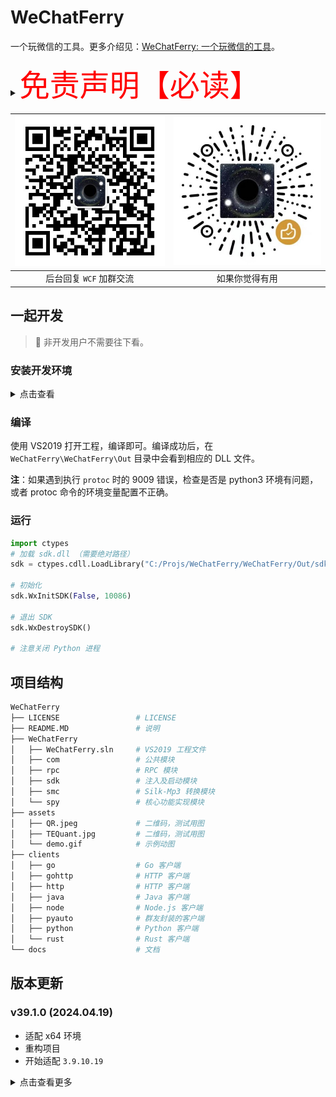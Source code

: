 # WeChatFerry

一个玩微信的工具。更多介绍见：[WeChatFerry: 一个玩微信的工具](https://mp.weixin.qq.com/s/CGLfSaNDy8MyuyPWGjGJ7w)。

<details><summary><font color="red" size="12">免责声明【必读】</font></summary>

本工具仅供学习和技术研究使用，不得用于任何商业或非法行为，否则后果自负。

本工具的作者不对本工具的安全性、完整性、可靠性、有效性、正确性或适用性做任何明示或暗示的保证，也不对本工具的使用或滥用造成的任何直接或间接的损失、责任、索赔、要求或诉讼承担任何责任。

本工具的作者保留随时修改、更新、删除或终止本工具的权利，无需事先通知或承担任何义务。

本工具的使用者应遵守相关法律法规，尊重微信的版权和隐私，不得侵犯微信或其他第三方的合法权益，不得从事任何违法或不道德的行为。

本工具的使用者在下载、安装、运行或使用本工具时，即表示已阅读并同意本免责声明。如有异议，请立即停止使用本工具，并删除所有相关文件。

</details>

|![碲矿](assets/TEQuant.jpg)|![赞赏](assets/QR.jpeg)|
|:-:|:-:|
|后台回复 `WCF` 加群交流|如果你觉得有用|

## 一起开发

> 🚫 非开发用户不需要往下看。

### 安装开发环境

<details><summary>点击查看</summary>

#### 安装 vcpkg

* 安装，参考[Vcpkg: 总览](https://github.com/microsoft/vcpkg/blob/master/README_zh_CN.md)。

```sh
cd C:\Tools
git clone https://github.com/microsoft/vcpkg
.\vcpkg\bootstrap-vcpkg.bat
```

* 添加全局配置：
环境变量增加 `vcpkg` 所在路径（本项目为：`C:\Tools\vcpkg`）。

#### 安装相关组件

```sh
vcpkg install protobuf[zlib]:x64-windows-static
vcpkg install spdlog:x64-windows-static
vcpkg install nng:x64-windows-static
vcpkg install magic-enum:x64-windows-static
vcpkg integrate install
```

安装完毕后，需要配置 protoc 的环境变量，并确保在命令行下可用，protoc 的路径在 `<vcpkg_install_path>\installed\x86-windows-static\tools\protobuf`

#### 安装 VS2019

#### 安装 Python3

通过微软商店或者 python.org 自行下载均可，注意配置好环境变量，确保 `python3` 在命令行下可用。

安装依赖：
```sh
pip install grpcio-tools==1.48.2
```

</details>

### 编译

使用 VS2019 打开工程，编译即可。编译成功后，在 `WeChatFerry\WeChatFerry\Out` 目录中会看到相应的 DLL 文件。

**注**：如果遇到执行 `protoc` 时的 9009 错误，检查是否是 python3 环境有问题，或者 protoc 命令的环境变量配置不正确。

### 运行
```py
import ctypes
# 加载 sdk.dll （需要绝对路径）
sdk = ctypes.cdll.LoadLibrary("C:/Projs/WeChatFerry/WeChatFerry/Out/sdk.dll")

# 初始化
sdk.WxInitSDK(False, 10086)

# 退出 SDK
sdk.WxDestroySDK()

# 注意关闭 Python 进程
```

## 项目结构

```sh
WeChatFerry
├── LICENSE                 # LICENSE
├── README.MD               # 说明
├── WeChatFerry
│   ├── WeChatFerry.sln     # VS2019 工程文件
│   ├── com                 # 公共模块
│   ├── rpc                 # RPC 模块
│   ├── sdk                 # 注入及启动模块
│   ├── smc                 # Silk-Mp3 转换模块
│   └── spy                 # 核心功能实现模块
├── assets
│   ├── QR.jpeg             # 二维码，测试用图
│   ├── TEQuant.jpg         # 二维码，测试用图
│   └── demo.gif            # 示例动图
├── clients
│   ├── go                  # Go 客户端
│   ├── gohttp              # HTTP 客户端
│   ├── http                # HTTP 客户端
│   ├── java                # Java 客户端
│   ├── node                # Node.js 客户端
│   ├── pyauto              # 群友封装的客户端
│   ├── python              # Python 客户端
│   └── rust                # Rust 客户端
└── docs                    # 文档

```

## 版本更新

### v39.1.0 (2024.04.19)

* 适配 x64 环境
* 重构项目
* 开始适配 `3.9.10.19`

<details><summary>点击查看更多</summary>

客户端越来越多了，版本号开始混乱，所以重新定义了版本号：`w.x.y.z`。

其中：
* `w` 是微信的大版本号，如 `37` (3.7.a.a), `38` (3.8.a.a), `39` (3.9.a.a)
* `x` 是适配的微信的小版本号，从 0 开始
* `y` 是 `WeChatFerry` 的版本，从 0 开始
* `z` 是各客户端的版本，从 0 开始

### v39.0.14 (2024.02.18)

* 修复获取登录二维码问题

### v39.0.13 (2024.02.14)

* 修复若干问题
* 撤回消息
* 获取登录二维码

### v39.0.12 (2023.12.20)

* 修复一个问题
* 消息转发

### v39.0.11 (2023.12.16)

* 修复 PB 消息类型（可能会导致非 Python 客户端崩溃）
* 修复日志错误
* 移除非必要依赖

### v39.0.10 (2023.12.08)

* 代码优化
* 发送卡片消息
* 拍一拍群友
* 邀请群成员
* 图片 OCR

### v39.0.7 (2023.12.03)

* 保存语音

### v39.0.6 (2023.11.26)

* 修复下载图片退出问题

### v39.0.5 (2023.11.22)

* 修复收到某些文件崩溃问题

### v39.0.4 (2023.11.21)

* 下载图片、文件和视频

### v39.0.3 (2023.09.28)

* 修复登录账号昵称超长报错问题

### v39.0.2 (2023.07.16)

* 修复朋友圈消息 `is_group` 为 `True` 问题

### v39.0.1 (2023.07.16)

* 获取朋友圈消息

### v39.0.0 (2023.07.14)

升级到 `3.9.2.23`。

### v37.1.25 (2023.05.07)

更新版本编码。

根据新版本编码规则：
* `WeChatFerry` 的 `v3.7.0.30.25` 应调整为：`v37.1.25`，因为此前曾适配过 `3.7.0.29`。
* Python 客户端 `wcferry` 的 `v3.7.0.30.25` 应该调整为 `v37.1.25.0`
* HTTP 客户端 `wcfhttp` 的 `v3.7.0.30.25` 应该调整为 `v37.1.25.0`

### v3.7.0.30.25 (2023.05.05)

* 修复群消息判断错误
* 修复名片添加好友问题
* 修复获取数据库多余字符问题
* 添加 Python 文档
* Python 客户端发送图片支持网络路径

### v3.7.0.30.24 (2023.04.19)

实现了一个功能。

### v3.7.0.30.23 (2023.04.13)

* 解密图片
* 获取登录账号信息
* 获取联系人备注

### v3.7.0.30.22（2023.04.09）

将监听端口调整为可配置。

### v3.7.0.30.21（2023.03.15）

* 发送表情

### v3.7.0.30.20（2023.03.12）

修复 wxid 获取问题。

### v3.7.0.30.19（2023.03.06）

修复重复消息问题。

### v3.7.0.30.18（2023.03.05）

修复添加好友问题。

### v3.7.0.30.17（2023.03.05）

修复获取登录账号 wxid 问题。

### v3.7.0.30.16（2023.03.04）

将错误码改成错误消息，方便调试。

### v3.7.0.30.15（2023.03.01）

* 发送 xml

### v3.7.0.30.14（2023.02.28）

* 添加群成员

### v3.7.0.30.13（2023.02.27）

去除 gRPC 框架，自定义更轻量的 RPC 轮子 `nnprc`。

### v3.7.0.30.12（2023.01.20）

* 更新 Python 客户端
* 修改监听地址为 `0.0.0.0:10086`
* 增加 `Launcher`，直接注入 `spy`

### v3.7.0.30.11（2022.10.19）

更新 Python 客户端。

### v3.7.0.30-gRPC-2（2022.10.18）

增加 Java 客户端。

### v3.7.0.30-gRPC-1（2022.10.16）

将 RPC 框架切换为 gRPC！

### v3.7.0.30-8（2022.09.25）

* 获取登录账号微信 ID

### v3.7.0.30-7（2022.09.24）

修复群聊有系统消息时会崩溃 bug。后续考虑把消息来源交还给客户端自己区别。

### v3.7.0.30-6（2022.08.21）

* 通过好友验证

### v3.7.0.30-5（2022.08.20）

* 执行 SQL 语句

### v3.7.0.30-4（2022.08.20）

修复群消息 @人 功能。有几点注意事项：
1. `vAtWxids` 是要 `@` 的 `wxid` 清单，以 `,` 分隔。
2. 只有群主才能 `@所有人`，非群主硬发 `@所有人` 会导致消息发不出去；`@所有人` 对应 `vAtWxids` 为 `"notify@all"`。
3. 消息体里 `@` 的数量必须与 `vAtWxids` 里的数量一致，否则消息能发出但 `@` 功能失效。

### v3.7.0.30-3（2022.08.20）

修复可重入 bug。

### v3.7.0.30-2（2022.08.14）

优化 Hook 和 Inject 代码，实现可重入。

### v3.7.0.30-1（2022.08.12）

适配微信 `3.7.0.30`。

### v3.7.0.29-3（2022.08.7）

* 查询数据库，获取库、表。

### v3.7.0.29-2（2022.08.7）

优化 RPC。

### v3.7.0.29-1（2022.08.7）

适配微信 `3.7.0.29`。

### v3.3.0.115-3（2021.08.28）

适配微信 `3.3.0.115`，新增功能：
* 获取所有联系人

### v3.3.0.115-2（2021.08.22）

适配微信 `3.3.0.115`，新增功能：
* 发送图片消息

### v3.3.0.115-1（2021.08.22）

适配微信 `3.3.0.115`。

### v3.0.0.57-1（2021.02.12）

适配微信 `3.0.0.57`，支持功能：
* 登录状态判断
* 接收文本消息
* 发送文本消息

</details>
